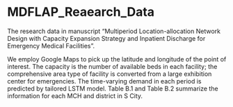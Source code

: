 # MDFLAP_Reaearch_Data
The research data in manuscript “Multiperiod Location-allocation Network Design with Capacity Expansion Strategy and Inpatient Discharge for Emergency Medical Facilities”.

We employ Google Maps to pick up the latitude and longitude of the point of interest. The capacity is the number of available beds in each facility; the comprehensive area type of facility is converted from a large exhibition center for emergencies. The time-varying demand in each period is predicted by tailored LSTM model. Table B.1 and Table B.2 summarize the information for each MCH and district in S City.
